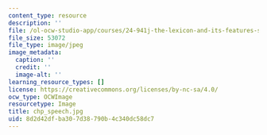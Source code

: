 ```yaml
---
content_type: resource
description: ''
file: /ol-ocw-studio-app/courses/24-941j-the-lexicon-and-its-features-spring-2007/8d2d42dfba307d38790b4c340dc58dc7_chp_speech.jpg
file_size: 53072
file_type: image/jpeg
image_metadata:
  caption: ''
  credit: ''
  image-alt: ''
learning_resource_types: []
license: https://creativecommons.org/licenses/by-nc-sa/4.0/
ocw_type: OCWImage
resourcetype: Image
title: chp_speech.jpg
uid: 8d2d42df-ba30-7d38-790b-4c340dc58dc7
---
```

